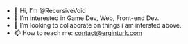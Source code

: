 - 👋 Hi, I’m @RecursiveVoid
- 👀 I’m interested in Game Dev, Web, Front-end Dev. 
- 💞️ I’m looking to collaborate on things i am intersted above.
- 📫 How to reach me: contact@erginturk.com

<!---
RecursiveVoid/RecursiveVoid is a ✨ special ✨ repository because its `README.md` (this file) appears on your GitHub profile.
You can click the Preview link to take a look at your changes.
--->
